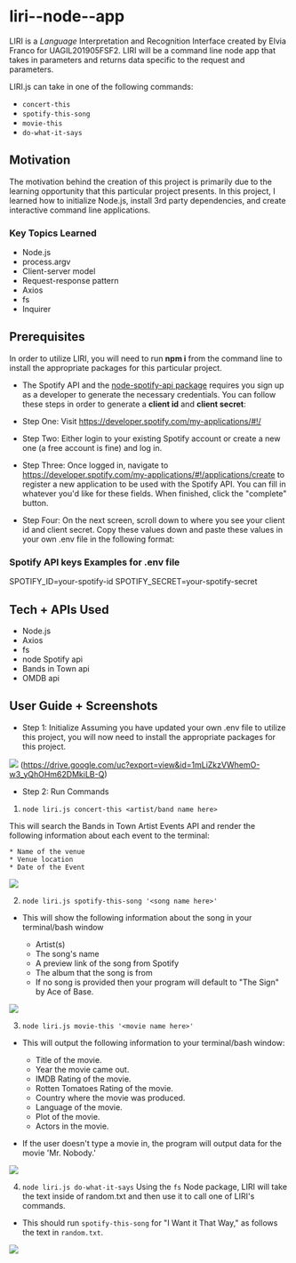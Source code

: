 # liri--node--app

LIRI is a _Language_ Interpretation and Recognition Interface created by Elvia Franco for UAGIL201905FSF2. 
 LIRI will be a command line node app that takes in parameters and returns data specific to the request and parameters. 

LIRI.js can take in one of the following commands: 
* `concert-this`
* `spotify-this-song`
* `movie-this`
* `do-what-it-says`

## Motivation 

The motivation behind the creation of this project is primarily due to the learning opportunity that this particular project presents. In this project, I learned how to initialize Node.js, install 3rd party dependencies, and create interactive command line applications. 

### Key Topics Learned
* Node.js
* process.argv
* Client-server model
* Request-response pattern
* Axios
* fs
* Inquirer

## Prerequisites

In order to utilize LIRI, you will need to run **npm i** from the command line to install the appropriate packages for this particular project. 

* The Spotify API and the [node-spotify-api package](https://www.npmjs.com/package/node-spotify-api) requires you sign up as a developer to generate the necessary credentials. You can follow these steps in order to generate a **client id** and **client secret**: 

* Step One: Visit <https://developer.spotify.com/my-applications/#!/>

* Step Two: Either login to your existing Spotify account or create a new one (a free account is fine) and log in.

* Step Three: Once logged in, navigate to <https://developer.spotify.com/my-applications/#!/applications/create> to register a new application to be used with the Spotify API. You can fill in whatever you'd like for these fields. When finished, click the "complete" button.

* Step Four: On the next screen, scroll down to where you see your client id and client secret. Copy these values down and paste these values in your own .env file in the following format:

### Spotify API keys Examples for .env file

SPOTIFY_ID=your-spotify-id
SPOTIFY_SECRET=your-spotify-secret

## Tech + APIs Used
* Node.js
* Axios
* fs
* node Spotify api 
* Bands in Town api
* OMDB api

## User Guide + Screenshots

* Step 1: Initialize 
Assuming you have updated your own .env file to utilize this project, you will now need to install the appropriate packages for this project. 

![](https://drive.google.com/file/d/1mLiZkzVWhemO-w3_yQhOHm62DMkiLB-Q/view?usp=sharing)
(https://drive.google.com/uc?export=view&id=1mLiZkzVWhemO-w3_yQhOHm62DMkiLB-Q)


* Step 2: Run Commands 
1. `node liri.js concert-this <artist/band name here>`

This will search the Bands in Town Artist Events API and render the following information about each event to the terminal:

    * Name of the venue
    * Venue location
    * Date of the Event

![](https://drive.google.com/file/d/1sGcEAESqu2IfCmTvzr9ucEoVOkSzN59F/view?usp=sharing)

2. `node liri.js spotify-this-song '<song name here>'`
* This will show the following information about the song in your terminal/bash window

    * Artist(s)
    * The song's name
    * A preview link of the song from Spotify
    * The album that the song is from
    * If no song is provided then your program will default to "The Sign" by Ace of Base.

![](https://drive.google.com/file/d/1K5LhyVNyLSvK5J8A1awpA-OJU_Hdj49j/view?usp=sharing)

3. `node liri.js movie-this '<movie name here>'`
* This will output the following information to your terminal/bash window:
    * Title of the movie.
    * Year the movie came out.
    * IMDB Rating of the movie.
    * Rotten Tomatoes Rating of the movie.
    * Country where the movie was produced.
    * Language of the movie.
    * Plot of the movie.
    * Actors in the movie.

* If the user doesn't type a movie in, the program will output data for the movie 'Mr. Nobody.'

![](https://drive.google.com/file/d/1sWcxgkNpyWDfT_JC_dvFQGv9iZzRmVlL/view?usp=sharing)

4. `node liri.js do-what-it-says`
Using the `fs` Node package, LIRI will take the text inside of random.txt and then use it to call one of LIRI's commands.

* This should run `spotify-this-song` for "I Want it That Way," as follows the text in `random.txt`.

![](https://drive.google.com/file/d/141AmbGWxQzUB_5yo82jFXew-V3ZewafN/view?usp=sharing)

